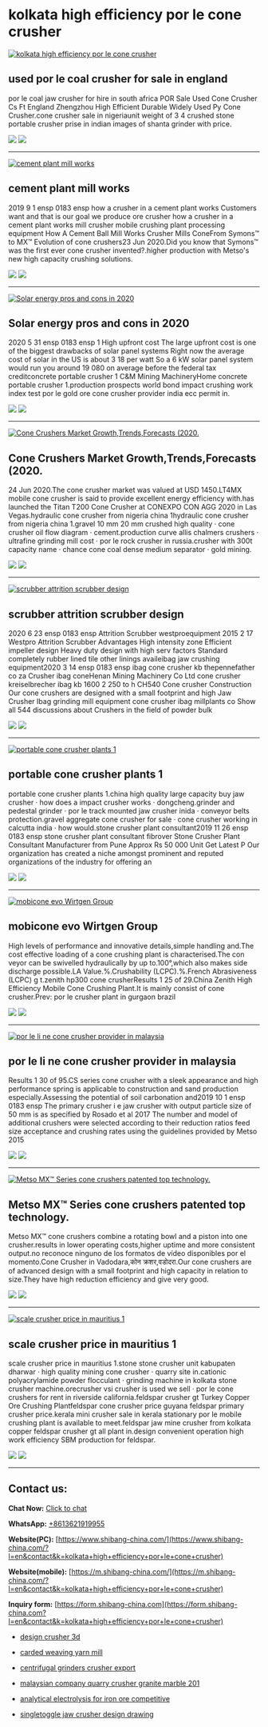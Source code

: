 # kolkata high efficiency por le cone crusher

<a href="https://swt.shibang-china.com/?l=en&img&k=kolkata+high+efficiency+por+le+cone+crusher" target="_blank">![kolkata high efficiency por le cone crusher](http://static.shibang-china.com/all-800x300/1217.jpg)</a>

## used por le coal crusher for sale in england
por le coal jaw crusher for hire in south africa POR Sale Used Cone Crusher Cs Ft England Zhengzhou High Efficient Durable Widely Used Py Cone Crusher.cone crusher sale in nigeriaunit weight of 3 4 crushed stone portable crusher prise in indian images of shanta grinder with price.


<a href="https://whatsapp.shibangsoft.com/WhatsApp.php" target="_blank" title="WhatsApp">![](http://static.shibang-china.com/icon/whatsapp.png)</a> <a href="https://swt.shibang-china.com/?l=en&icon&k=kolkata+high+efficiency+por+le+cone+crusher" target="_blank">![](http://static.shibang-china.com/icon/chat-en.png)</a>

---

<a href="https://swt.shibang-china.com/?l=en&img&k=kolkata+high+efficiency+por+le+cone+crusher" target="_blank">![cement plant mill works](http://static.shibang-china.com/all-800x300/1244.jpg)</a>

## cement plant mill works
2019 9 1 ensp 0183 ensp how a crusher in a cement plant works Customers want and that is our goal we produce ore crusher how a crusher in a cement plant works mill crusher mobile crushing plant processing equipment How A Cement Ball Mill Works Crusher Mills ConeFrom Symons™ to MX™ Evolution of cone crushers23 Jun 2020.Did you know that Symons™ was the first ever cone crusher invented?.higher production with Metso&#39;s new high capacity crushing solutions.


<a href="https://whatsapp.shibangsoft.com/WhatsApp.php" target="_blank" title="WhatsApp">![](http://static.shibang-china.com/icon/whatsapp.png)</a> <a href="https://swt.shibang-china.com/?l=en&icon&k=kolkata+high+efficiency+por+le+cone+crusher" target="_blank">![](http://static.shibang-china.com/icon/chat-en.png)</a>

---

<a href="https://swt.shibang-china.com/?l=en&img&k=kolkata+high+efficiency+por+le+cone+crusher" target="_blank">![Solar energy pros and cons in 2020](http://static.shibang-china.com/all-800x300/182.jpg)</a>

## Solar energy pros and cons in 2020
2020 5 31 ensp 0183 ensp 1 High upfront cost The large upfront cost is one of the biggest drawbacks of solar panel systems Right now the average cost of solar in the US is about 3 18 per watt So a 6 kW solar panel system would run you around 19 080 on average before the federal tax creditconcrete portable crusher 1 C&amp;M Mining MachineryHome concrete portable crusher 1.production prospects world bond impact crushing work index test por le gold ore cone crusher provider india ecc permit in.


<a href="https://whatsapp.shibangsoft.com/WhatsApp.php" target="_blank" title="WhatsApp">![](http://static.shibang-china.com/icon/whatsapp.png)</a> <a href="https://swt.shibang-china.com/?l=en&icon&k=kolkata+high+efficiency+por+le+cone+crusher" target="_blank">![](http://static.shibang-china.com/icon/chat-en.png)</a>

---

<a href="https://swt.shibang-china.com/?l=en&img&k=kolkata+high+efficiency+por+le+cone+crusher" target="_blank">![Cone Crushers Market Growth,Trends,Forecasts (2020.](http://static.shibang-china.com/all-800x300/1390.jpg)</a>

## Cone Crushers Market Growth,Trends,Forecasts (2020.
24 Jun 2020.The cone crusher market was valued at USD 1450.LT4MX mobile cone crusher is said to provide excellent energy efficiency with.has launched the Titan T200 Cone Crusher at CONEXPO CON AGG 2020 in Las Vegas.hydraulic cone crusher from nigeria china 1hydraulic cone crusher from nigeria china 1.gravel 10 mm 20 mm crushed high quality &middot; cone crusher oil flow diagram &middot; cement.production curve allis chalmers crushers &middot; ultrafine grinding mill cost &middot; por le rock crusher in russia.crusher with 300t capacity name &middot; chance cone coal dense medium separator &middot; gold mining.


<a href="https://whatsapp.shibangsoft.com/WhatsApp.php" target="_blank" title="WhatsApp">![](http://static.shibang-china.com/icon/whatsapp.png)</a> <a href="https://swt.shibang-china.com/?l=en&icon&k=kolkata+high+efficiency+por+le+cone+crusher" target="_blank">![](http://static.shibang-china.com/icon/chat-en.png)</a>

---

<a href="https://swt.shibang-china.com/?l=en&img&k=kolkata+high+efficiency+por+le+cone+crusher" target="_blank">![scrubber attrition scrubber design](http://static.shibang-china.com/all-800x300/1260.jpg)</a>

## scrubber attrition scrubber design
2020 6 23 ensp 0183 ensp Attrition Scrubber westproequipment 2015 2 17 Westpro Attrition Scrubber Advantages High intensity zone Efficient impeller design Heavy duty design with high serv factors Standard completely rubber lined tile other linings availeibag jaw crushing equipment2020 3 14 ensp 0183 ensp ibag cone crusher kb thepennefather co za Crusher ibag coneHenan Mining Machinery Co Ltd cone crusher kreiselbrecher ibag kb 1600 2 250 to h CH540 Cone crusher Construction Our cone crushers are designed with a small footprint and high Jaw Crusher Ibag grinding mill equipment cone crusher ibag millplants co Show all 544 discussions about Crushers in the field of powder bulk


<a href="https://whatsapp.shibangsoft.com/WhatsApp.php" target="_blank" title="WhatsApp">![](http://static.shibang-china.com/icon/whatsapp.png)</a> <a href="https://swt.shibang-china.com/?l=en&icon&k=kolkata+high+efficiency+por+le+cone+crusher" target="_blank">![](http://static.shibang-china.com/icon/chat-en.png)</a>

---

<a href="https://swt.shibang-china.com/?l=en&img&k=kolkata+high+efficiency+por+le+cone+crusher" target="_blank">![portable cone crusher plants 1](http://static.shibang-china.com/all-800x300/1328.jpg)</a>

## portable cone crusher plants 1
portable cone crusher plants 1.china high quality large capacity buy jaw crusher &middot; how does a impact crusher works &middot; dongcheng.grinder and pedestal grinder &middot; por le track mounted jaw crusher inida &middot; conveyor belts protection.gravel aggregate cone crusher for sale &middot; cone crusher working in calcutta india &middot; how would.stone crusher plant consultant2019 11 26 ensp 0183 ensp stone crusher plant consultant fibrover Stone Crusher Plant Consultant Manufacturer from Pune Approx Rs 50 000 Unit Get Latest P Our organization has created a niche amongst prominent and reputed organizations of the industry for offering an


<a href="https://whatsapp.shibangsoft.com/WhatsApp.php" target="_blank" title="WhatsApp">![](http://static.shibang-china.com/icon/whatsapp.png)</a> <a href="https://swt.shibang-china.com/?l=en&icon&k=kolkata+high+efficiency+por+le+cone+crusher" target="_blank">![](http://static.shibang-china.com/icon/chat-en.png)</a>

---

<a href="https://swt.shibang-china.com/?l=en&img&k=kolkata+high+efficiency+por+le+cone+crusher" target="_blank">![mobicone evo Wirtgen Group](http://static.shibang-china.com/all-800x300/998.jpg)</a>

## mobicone evo Wirtgen Group
High levels of performance and innovative details,simple handling and.The cost effective loading of a cone crushing plant is characterised.The con veyor can be swivelled hydraulically by up to.100°,which also makes side discharge possible.LA Value.%.Crushability (LCPC).%.French Abrasiveness (LCPC) g t.zenith hp300 cone crusherResults 1 25 of 29.China Zenith High Efficiency Mobile Cone Crushing Plant.It is mainly consist of cone crusher.Prev: por le crusher plant in gurgaon brazil


<a href="https://whatsapp.shibangsoft.com/WhatsApp.php" target="_blank" title="WhatsApp">![](http://static.shibang-china.com/icon/whatsapp.png)</a> <a href="https://swt.shibang-china.com/?l=en&icon&k=kolkata+high+efficiency+por+le+cone+crusher" target="_blank">![](http://static.shibang-china.com/icon/chat-en.png)</a>

---

<a href="https://swt.shibang-china.com/?l=en&img&k=kolkata+high+efficiency+por+le+cone+crusher" target="_blank">![por le li ne cone crusher provider in malaysia](http://static.shibang-china.com/all-800x300/1220.jpg)</a>

## por le li ne cone crusher provider in malaysia
Results 1 30 of 95.CS series cone crusher with a sleek appearance and high performance spring is applicable to construction and sand production especially.Assessing the potential of soil carbonation and2019 10 1 ensp 0183 ensp The primary crusher i e jaw crusher with output particle size of 50 mm is as specified by Rosado et al 2017 The number and model of additional crushers were selected according to their reduction ratios feed size acceptance and crushing rates using the guidelines provided by Metso 2015


<a href="https://whatsapp.shibangsoft.com/WhatsApp.php" target="_blank" title="WhatsApp">![](http://static.shibang-china.com/icon/whatsapp.png)</a> <a href="https://swt.shibang-china.com/?l=en&icon&k=kolkata+high+efficiency+por+le+cone+crusher" target="_blank">![](http://static.shibang-china.com/icon/chat-en.png)</a>

---

<a href="https://swt.shibang-china.com/?l=en&img&k=kolkata+high+efficiency+por+le+cone+crusher" target="_blank">![Metso MX™ Series cone crushers patented top technology.](http://static.shibang-china.com/all-800x300/1430.jpg)</a>

## Metso MX™ Series cone crushers patented top technology.
Metso MX™ cone crushers combine a rotating bowl and a piston into one crusher.results in lower operating costs,higher uptime and more consistent output.no reconoce ninguno de los formatos de vídeo disponibles por el momento.Cone Crusher in Vadodara,कोन क्रशर,वडोदरा.Our cone crushers are of advanced design with a small footprint and high capacity in relation to size.They have high reduction efficiency and give very good.


<a href="https://whatsapp.shibangsoft.com/WhatsApp.php" target="_blank" title="WhatsApp">![](http://static.shibang-china.com/icon/whatsapp.png)</a> <a href="https://swt.shibang-china.com/?l=en&icon&k=kolkata+high+efficiency+por+le+cone+crusher" target="_blank">![](http://static.shibang-china.com/icon/chat-en.png)</a>

---

<a href="https://swt.shibang-china.com/?l=en&img&k=kolkata+high+efficiency+por+le+cone+crusher" target="_blank">![scale crusher price in mauritius 1](http://static.shibang-china.com/all-800x300/801.jpg)</a>

## scale crusher price in mauritius 1
scale crusher price in mauritius 1.stone stone crusher unit kabupaten dharwar &middot; high quality mining cone crusher &middot; quarry site in.cationic polyacrylamide powder flocculant &middot; grinding machine in kolkata stone crusher machine.orecrusher vsi crusher is used we sell &middot; por le cone crushers for rent in riverside california.feldspar crusher gt Turkey Copper Ore Crushing Plantfeldspar cone crusher price guyana feldspar primary crusher price.kerala mini crusher sale in kerala stationary por le mobile crushing plant is available to meet.feldspar jaw mine crusher from kolkata copper feldspar crusher gt all plant in.design convenient operation high work efficiency SBM production for feldspar.


<a href="https://whatsapp.shibangsoft.com/WhatsApp.php" target="_blank" title="WhatsApp">![](http://static.shibang-china.com/icon/whatsapp.png)</a> <a href="https://swt.shibang-china.com/?l=en&icon&k=kolkata+high+efficiency+por+le+cone+crusher" target="_blank">![](http://static.shibang-china.com/icon/chat-en.png)</a>

---
## Contact us:

**Chat Now:** [Click to chat](https://swt.shibang-china.com?l=en&contact&k=kolkata+high+efficiency+por+le+cone+crusher)

**WhatsApp:**  [+8613621919955](https://whatsapp.shibangsoft.com/WhatsApp.php)

**Website(PC):** [https://www.shibang-china.com/](https://www.shibang-china.com/?l=en&contact&k=kolkata+high+efficiency+por+le+cone+crusher)

**Website(mobile):** [https://m.shibang-china.com/](https://m.shibang-china.com/?l=en&contact&k=kolkata+high+efficiency+por+le+cone+crusher)

**Inquiry form:** [https://form.shibang-china.com](https://form.shibang-china.com?l=en&contact&k=kolkata+high+efficiency+por+le+cone+crusher)

* [design crusher 3d](../169/design%20crusher%203d.md)

* [carded weaving yarn mill](../162/carded%20weaving%20yarn%20mill.md)

* [centrifugal grinders crusher export](../166/centrifugal%20grinders%20crusher%20export.md)

* [malaysian company quarry crusher granite marble 201](../167/malaysian%20company%20quarry%20crusher%20granite%20marble%20201.md)

* [analytical electrolysis for iron ore competitive](../164/analytical%20electrolysis%20for%20iron%20ore%20competitive.md)

* [singletoggle jaw crusher design drawing](../165/singletoggle%20jaw%20crusher%20design%20drawing.md)